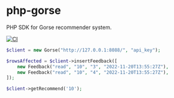 # php-gorse

PHP SDK for Gorse recommender system.

[![CI](https://github.com/gorse-io/php-gorse/actions/workflows/ci.yml/badge.svg)](https://github.com/gorse-io/php-gorse/actions/workflows/ci.yml)

```php
$client = new Gorse("http://127.0.0.1:8088/", "api_key");

$rowsAffected = $client->insertFeedback([
    new Feedback("read", "10", "3", "2022-11-20T13:55:27Z"),
    new Feedback("read", "10", "4", "2022-11-20T13:55:27Z"),
]);

$client->getRecommend('10');
```
